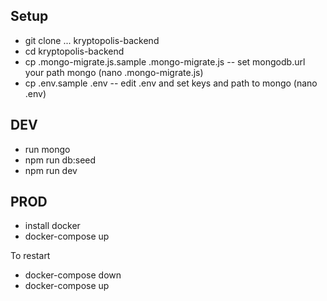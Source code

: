 **Setup**
---

- git clone ... kryptopolis-backend
- cd kryptopolis-backend
- cp .mongo-migrate.js.sample .mongo-migrate.js
-- set mongodb.url your path mongo (nano .mongo-migrate.js)
- cp .env.sample .env
-- edit .env and set keys and path to mongo (nano .env)

**DEV**
---

- run mongo
- npm run db:seed
- npm run dev

**PROD**
---

- install docker
- docker-compose up

To restart 
- docker-compose down
- docker-compose up

